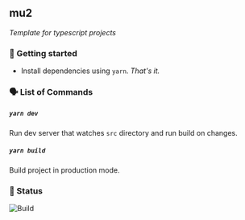 ## mu2

_Template for typescript projects_

### 🤺 Getting started

- Install dependencies using `yarn`. _That's it._

### 🗣 List of Commands

##### `yarn dev`

Run dev server that watches `src` directory and run build on changes.

##### `yarn build`

Build project in production mode.

### 🚦 Status

![Build](https://github.com/rajatsharma/mu2/workflows/Build/badge.svg)

